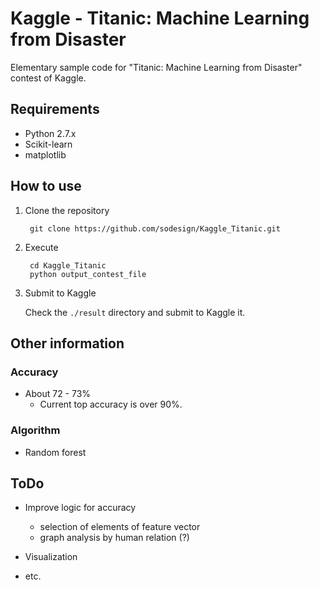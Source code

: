 # Kaggle - Titanic: Machine Learning from Disaster

Elementary sample code for "Titanic: Machine Learning from Disaster" contest of Kaggle. 

## Requirements

- Python 2.7.x
- Scikit-learn
- matplotlib

## How to use

1. Clone the repository

        git clone https://github.com/sodesign/Kaggle_Titanic.git

2. Execute

        cd Kaggle_Titanic
        python output_contest_file

3. Submit to Kaggle

    Check the ```./result``` directory and submit to Kaggle it.
        
## Other information
    
### Accuracy

- About 72 - 73%
    - Current top accuracy is over 90%.

### Algorithm
    
- Random forest

## ToDo

- Improve logic for accuracy
    - selection of elements of feature vector
    - graph analysis by human relation (?)

- Visualization
- etc. 


